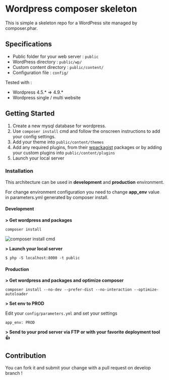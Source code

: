 # Wordpress composer skeleton

This is simple a skeleton repo for a WordPress site managed by composer.phar.

## Specifications

* Public folder for your web server : `public`
* WordPress directory : `public/wp/`
* Custom content directory : `public/content/`
* Configuration file : `config/`

Tested with :

* Wordpress 4.5.* => 4.9.*
* Wordpress single / multi website

## Getting Started

1. Create a new mysql database for wordpress.
2. Use `composer install` cmd and follow the onscreen instructions to add your config settings.
3. Add your theme into `public/content/themes`
4. Add any required plugins, from their [wpackagist](http://wpackagist.org/) packages or by adding your custom plugins into `public/content/plugins`
5. Launch your local server

### Installation

This architecture can be used in **development** and **production** environment.

For change environment configuration you need to change
**app_env** value in parameters.yml generated by composer install.

#### Development

**> Get wordpress and packages**

```
composer install
```
![composer install cmd](https://i.imgur.com/XQfv2ee.png)

**> Launch your local server**

```
$ php -S localhost:8000 -t public
```

#### Production

**> Get wordpress and packages and optimize composer**

```
composer install --no-dev --prefer-dist --no-interaction --optimize-autoloader
```

**> Set env to PROD**

Edit your `config/parameters.yml` and set your settings

```
app_env: PROD
```


**> Send to your prod server via FTP or with your favorite deployment tool :thumbsup:**

## Contribution

 You can fork it and submit your change with a pull request on develop branch !
